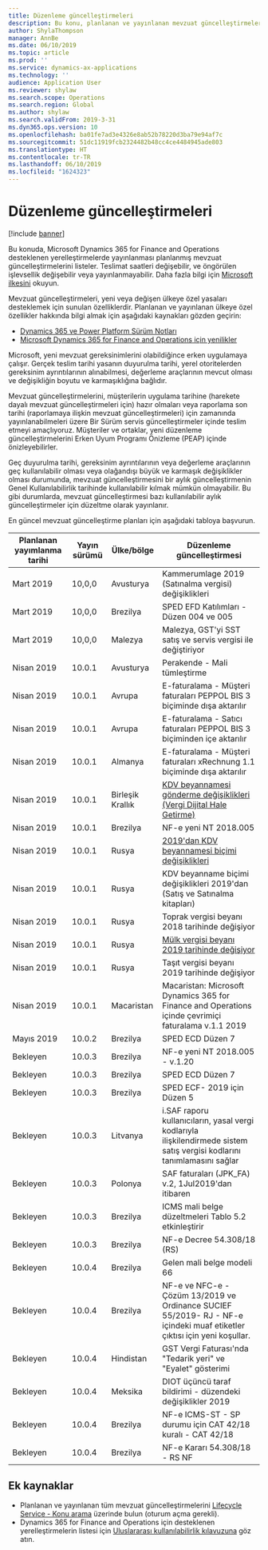 ```yaml
---
title: Düzenleme güncelleştirmeleri
description: Bu konu, planlanan ve yayınlanan mevzuat güncelleştirmelerini Microsoft Dynamics 365 for Finance and Operations için listeler.
author: ShylaThompson
manager: AnnBe
ms.date: 06/10/2019
ms.topic: article
ms.prod: ''
ms.service: dynamics-ax-applications
ms.technology: ''
audience: Application User
ms.reviewer: shylaw
ms.search.scope: Operations
ms.search.region: Global
ms.author: shylaw
ms.search.validFrom: 2019-3-31
ms.dyn365.ops.version: 10
ms.openlocfilehash: ba01fe7ad3e4326e8ab52b78220d3ba79e94af7c
ms.sourcegitcommit: 51dc11919fcb2324482b48cc4ce4484945ade803
ms.translationtype: HT
ms.contentlocale: tr-TR
ms.lasthandoff: 06/10/2019
ms.locfileid: "1624323"
---
```

# <a name="regulatory-updates"></a>Düzenleme güncelleştirmeleri

[!include [banner](../includes/banner.md)]

Bu konuda, Microsoft Dynamics 365 for Finance and Operations desteklenen yerelleştirmelerde yayınlanması planlanmış mevzuat güncelleştirmelerini listeler. Teslimat saatleri değişebilir, ve öngörülen işlevsellik değişebilir veya yayınlanmayabilir. Daha fazla bilgi için [Microsoft ilkesini](https://go.microsoft.com/fwlink/p/?linkid=2007332) okuyun. 

Mevzuat güncelleştirmeleri, yeni veya değişen ülkeye özel yasaları desteklemek için sunulan özelliklerdir. Planlanan ve yayınlanan ülkeye özel özellikler hakkında bilgi almak için aşağıdaki kaynakları gözden geçirin:

- [Dynamics 365 ve Power Platform Sürüm Notları](https://docs.microsoft.com/business-applications-release-notes/index)
- [Microsoft Dynamics 365 for Finance and Operations için yenilikler](../../fin-and-ops/get-started/whats-new-changed.md)

Microsoft, yeni mevzuat gereksinimlerini olabildiğince erken uygulamaya çalışır. Gerçek teslim tarihi yasanın duyurulma tarihi, yerel otoritelerden gereksinim ayrıntılarının alınabilmesi, değerleme araçlarının mevcut olması ve değişikliğin boyutu ve karmaşıklığına bağlıdır. 

Mevzuat güncelleştirmelerini, müşterilerin uygulama tarihine (harekete dayalı mevzuat güncelleştirmeleri için) hazır olmaları veya raporlama son tarihi (raporlamaya ilişkin mevzuat güncelleştirmeleri) için zamanında yayınlanabilmeleri üzere Bir Sürüm servis güncelleştirmeler içinde teslim etmeyi amaçlıyoruz. Müşteriler ve ortaklar, yeni düzenleme güncelleştirmelerini Erken Uyum Programı Önizleme (PEAP) içinde önizleyebilirler.

Geç duyurulma tarihi, gereksinim ayrıntılarının veya değerleme araçlarının geç kullanılabilir olması veya olağandışı büyük ve karmaşık değişiklikler olması durumunda, mevzuat güncelleştirmesini bir aylık güncelleştirmenin Genel Kullanılabilirlik tarihinde kullanılabilir kılmak mümkün olmayabilir. Bu gibi durumlarda, mevzuat güncelleştirmesi bazı kullanılabilir aylık güncelleştirmeler için düzeltme olarak yayınlanır.

En güncel mevzuat güncelleştirme planları için aşağıdaki tabloya başvurun. 

|Planlanan yayımlanma tarihi|Yayın sürümü|Ülke/bölge|Düzenleme güncelleştirmesi|
|--------------------|---------------|-------|-------|
|      Mart 2019          |   10,0,0      | Avusturya      |   Kammerumlage 2019 (Satınalma vergisi) değişiklikleri    |
|      Mart 2019          |   10,0,0      |   Brezilya    |     SPED EFD Katılımları - Düzen  004 ve 005  |
|      Mart 2019          |   10,0,0      |    Malezya     |Malezya, GST'yi SST satış ve servis vergisi ile değiştiriyor        |
|      Nisan 2019          |   10.0.1      |    Avusturya     |Perakende - Mali tümleştirme         |
|      Nisan 2019          |   10.0.1      |    Avrupa     |E-faturalama - Müşteri faturaları PEPPOL BIS 3 biçiminde dışa aktarılır         |
|      Nisan 2019          |   10.0.1      |    Avrupa     |E-faturalama - Satıcı faturaları PEPPOL BIS 3 biçiminden içe aktarılır         |
|      Nisan 2019          |   10.0.1      |   Almanya     |E-faturalama - Müşteri faturaları xRechnung 1.1 biçiminde dışa aktarılır         |
|      Nisan 2019          |   10.0.1      |    Birleşik Krallık     |[KDV beyannamesi gönderme değişiklikleri (Vergi Dijital Hale Getirme)](emea-gbr-mtd-vat-integration.md)    |    
|      Nisan 2019          |   10.0.1      |    Brezilya     |NF-e yeni NT 2018.005         |
|      Nisan 2019          |   10.0.1      |    Rusya     |[2019'dan KDV beyannamesi biçimi değişiklikleri](rus-VAT-declaration.md) |
|      Nisan 2019          |   10.0.1      |    Rusya     |KDV beyanname biçimi değişiklikleri 2019'dan (Satış ve Satınalma kitapları) |
|      Nisan 2019          |   10.0.1      |    Rusya     |Toprak vergisi beyanı 2018 tarihinde değişiyor |
|      Nisan 2019          |   10.0.1      |    Rusya     |[Mülk vergisi beyanı 2019 tarihinde değişiyor](rus-assessed-tax-declaration.md)|
|      Nisan 2019          |   10.0.1      |    Rusya     |Taşıt vergisi beyanı 2019 tarihinde değişiyor  |
|      Nisan 2019            |   10.0.1      | Macaristan      |  Macaristan: Microsoft Dynamics 365 for Finance and Operations içinde çevrimiçi faturalama v.1.1 2019  |
|      Mayıs 2019            |   10.0.2      | Brezilya      |   SPED ECD Düzen 7   |
|      Bekleyen            |   10.0.3      | Brezilya      |   NF-e yeni NT 2018.005 - v.1.20   |
|      Bekleyen            |   10.0.3      | Brezilya      |   SPED ECD Düzen 7   |
|      Bekleyen            |   10.0.3      | Brezilya      |   SPED ECF- 2019 için Düzen 5   |
|      Bekleyen            |   10.0.3      | Litvanya    |   i.SAF raporu kullanıcıların, yasal vergi kodlarıyla ilişkilendirmede sistem satış vergisi kodlarını tanımlamasını sağlar    |
|      Bekleyen            |   10.0.3      | Polonya     |   SAF faturaları (JPK_FA) v.2, 1Jul2019'dan itibaren  |
|      Bekleyen            |   10.0.3      | Brezilya   |   ICMS mali belge düzeltmeleri Tablo 5.2 etkinleştirir   |
|      Bekleyen            |   10.0.3      | Brezilya    |   NF-e Decree 54.308/18 (RS)   |
  | Bekleyen            |   10.0.4      | Brezilya    |   Gelen mali belge modeli 66   |
   | Bekleyen            |   10.0.4      | Brezilya    |   NF-e ve NFC-e - Çözüm 13/2019 ve Ordinance SUCIEF 55/2019- RJ - NF-e içindeki muaf etiketler çıktısı için yeni koşullar.   |
   | Bekleyen            |   10.0.4      | Hindistan   |   GST Vergi Faturası'nda "Tedarik yeri" ve "Eyalet" gösterimi  |
   | Bekleyen            |   10.0.4      | Meksika   |  DIOT üçüncü taraf bildirimi - düzendeki değişiklikler 2019   |
   | Bekleyen            |   10.0.4      | Brezilya    |   NF-e ICMS-ST - SP durumu için CAT 42/18 kuralı - CAT 42/18
   | Bekleyen            |   10.0.4      | Brezilya    |   NF-e Kararı 54.308/18 - RS NF   |
   


## <a name="additional-resources"></a>Ek kaynaklar
- Planlanan ve yayınlanan tüm mevzuat güncelleştirmelerini [Lifecycle Service - Konu arama](https://lcs.dynamics.com/Logon/Index) üzerinde bulun (oturum açma gerekli).
- Dynamics 365 for Finance and Operations için desteklenen yerelleştirmelerin listesi için [Uluslararası kullanılabilirlik kılavuzuna](https://aka.ms/dynamics_365_international_availability_deck) göz atın.

